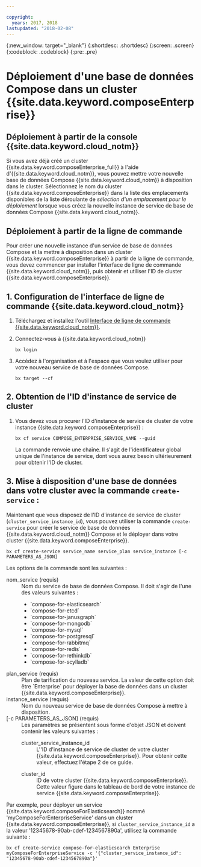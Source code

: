 ```yaml
---

copyright:
  years: 2017, 2018
lastupdated: "2018-02-08"
---
```


{:new_window: target="_blank"}
{:shortdesc: .shortdesc}
{:screen: .screen}
{:codeblock: .codeblock}
{:pre: .pre}

# Déploiement d'une base de données Compose dans un cluster {{site.data.keyword.composeEnterprise}}

## Déploiement à partir de la console {{site.data.keyword.cloud_notm}}

Si vous avez déjà créé un cluster {{site.data.keyword.composeEnterprise_full}} à l'aide d'{{site.data.keyword.cloud_notm}}, vous pouvez mettre votre nouvelle base de données Compose {{site.data.keyword.cloud_notm}} à disposition dans le cluster. Sélectionnez le nom du cluster {{site.data.keyword.composeEnterprise}} dans la liste des emplacements disponibles de la liste déroulante de *sélection d'un emplacement pour le déploiement* lorsque vous créez la nouvelle instance de service de base de données Compose {{site.data.keyword.cloud_notm}}.

## Déploiement à partir de la ligne de commande

Pour créer une nouvelle instance d'un service de base de données Compose et la mettre à disposition dans un cluster {{site.data.keyword.composeEnterprise}} à partir de la ligne de commande, vous devez commencer par installer l'interface de ligne de commande {{site.data.keyword.cloud_notm}}, puis obtenir et utiliser l'ID de cluster {{site.data.keyword.composeEnterprise}}.

## 1. Configuration de l'interface de ligne de commande {{site.data.keyword.cloud_notm}} 

1. Téléchargez et installez l'outil [Interface de ligne de commande {{site.data.keyword.cloud_notm}}](https://console.bluemix.net/docs/cli/reference/bluemix_cli/download_cli.html).
2. Connectez-vous à {{site.data.keyword.cloud_notm}}

    ```
    bx login
    ```

3. Accédez à l'organisation et à l'espace que vous voulez utiliser pour votre nouveau service de base de données Compose.

    ```
    bx target --cf
    ```

## 2. Obtention de l'ID d'instance de service de cluster

1. Vous devez vous procurer l'ID d'instance de service de cluster de votre instance {{site.data.keyword.composeEnterprise}} :

    ```
    bx cf service COMPOSE_ENTERPRISE_SERVICE_NAME --guid
    ```

    La commande renvoie une chaîne. Il s'agit de l'identificateur global unique de l'instance de service, dont vous aurez besoin ultérieurement pour obtenir l'ID de cluster.

## 3. Mise à disposition d'une base de données dans votre cluster avec la commande `create-service` :

Maintenant que vous disposez de l'ID d'instance de service de cluster (`cluster_service_instance_id`), vous pouvez utiliser la commande `create-service` pour créer le service de base de données {{site.data.keyword.cloud_notm}} Compose et le déployer dans votre cluster {{site.data.keyword.composeEnterprise}}.


```
bx cf create-service service_name service_plan service_instance [-c PARAMETERS_AS_JSON]
```

Les options de la commande sont les suivantes :

<dl>
<dt>nom_service (requis)</dt>
<dd>
Nom du service de base de données Compose. Il doit s'agir de l'une des valeurs suivantes : 
    <ul>
        <li>`compose-for-elasticsearch`</li>
        <li>`compose-for-etcd`</li>
        <li>`compose-for-janusgraph`</li>
        <li>`compose-for-mongodb`</li>
        <li>`compose-for-mysql`</li>
        <li>`compose-for-postgresql`</li>
        <li>`compose-for-rabbitmq`</li>
        <li>`compose-for-redis`</li>
        <li>`compose-for-rethinkdb`</li>
        <li>`compose-for-scylladb`</li>
    </ul>
</dd>
<dt>plan_service (requis)</dt>
<dd>
Plan de tarification du nouveau service. La valeur de cette option doit être `Enterprise` pour déployer la base de données dans un cluster {{site.data.keyword.composeEnterprise}}.
</dd>
<dt>instance_service (requis)</dt>
<dd>
Nom du nouveau service de base de données Compose à mettre à disposition.
</dd>
<dt>[-c PARAMETERS_AS_JSON] (requis)</dt>
<dd>
Les paramètres se présentent sous forme d'objet JSON et doivent contenir les valeurs suivantes :
    <dl>
    <dt>cluster_service_instance_id</dt>
    <dd>L''ID d'instance de service de cluster de votre cluster {{site.data.keyword.composeEnterprise}}. Pour obtenir cette valeur, effectuez l'étape 2 de ce guide.
    </dd>
    </dl>
    <dl>
    <dt>cluster_id</dt>
    <dd>ID de votre cluster {{site.data.keyword.composeEnterprise}}. Cette valeur figure dans le tableau de bord de votre instance de service {{site.data.keyword.composeEnterprise}}.
    </dd>
    </dl>
</dd>
</dl>

Par exemple, pour déployer un service {{site.data.keyword.composeForElasticsearch}} nommé 'myComposeForEnterpriseService' dans un cluster {{site.data.keyword.composeEnterprise}}, si `cluster_service_instance_id` a la valeur '12345678-90ab-cdef-1234567890a', utilisez la commande suivante :

```
bx cf create-service compose-for-elasticsearch Enterprise myComposeForEnterpriseService -c '{"cluster_service_instance_id": "12345678-90ab-cdef-1234567890a"}'
```
